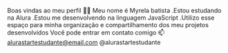 Boas vindas ao meu perfil 💙💙 
Meu nome é Myrela batista
.Estou estudando na Alura
.Estou me desenvolvendo na linguagem JavaScript
.Utilizo esse espaço para minha organização e compartilhamento dos meu projetos desenvolvidos
Você pode entrar em contato comigo 📫
alurastartestudante@email.com
@alurastartestudante


